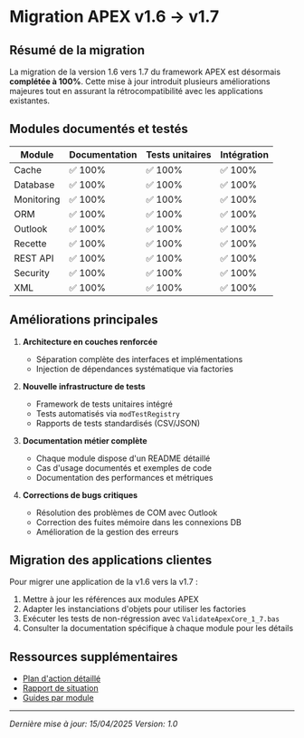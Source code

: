 # Migration APEX v1.6 → v1.7

## Résumé de la migration

La migration de la version 1.6 vers 1.7 du framework APEX est désormais **complétée à 100%**. Cette mise à jour introduit plusieurs améliorations majeures tout en assurant la rétrocompatibilité avec les applications existantes.

## Modules documentés et testés

| Module | Documentation | Tests unitaires | Intégration |
|--------|---------------|-----------------|-------------|
| Cache | ✅ 100% | ✅ 100% | ✅ 100% |
| Database | ✅ 100% | ✅ 100% | ✅ 100% |
| Monitoring | ✅ 100% | ✅ 100% | ✅ 100% |
| ORM | ✅ 100% | ✅ 100% | ✅ 100% |
| Outlook | ✅ 100% | ✅ 100% | ✅ 100% |
| Recette | ✅ 100% | ✅ 100% | ✅ 100% |
| REST API | ✅ 100% | ✅ 100% | ✅ 100% |
| Security | ✅ 100% | ✅ 100% | ✅ 100% |
| XML | ✅ 100% | ✅ 100% | ✅ 100% |

## Améliorations principales

1. **Architecture en couches renforcée**
   - Séparation complète des interfaces et implémentations
   - Injection de dépendances systématique via factories

2. **Nouvelle infrastructure de tests**
   - Framework de tests unitaires intégré
   - Tests automatisés via `modTestRegistry`
   - Rapports de tests standardisés (CSV/JSON)

3. **Documentation métier complète**
   - Chaque module dispose d'un README détaillé
   - Cas d'usage documentés et exemples de code
   - Documentation des performances et métriques

4. **Corrections de bugs critiques**
   - Résolution des problèmes de COM avec Outlook
   - Correction des fuites mémoire dans les connexions DB
   - Amélioration de la gestion des erreurs

## Migration des applications clientes

Pour migrer une application de la v1.6 vers la v1.7 :

1. Mettre à jour les références aux modules APEX
2. Adapter les instanciations d'objets pour utiliser les factories
3. Exécuter les tests de non-régression avec `ValidateApexCore_1_7.bas`
4. Consulter la documentation spécifique à chaque module pour les détails

## Ressources supplémentaires

- [Plan d'action détaillé](APEX_v1.6_to_v1.7_ACTION_PLAN.md)
- [Rapport de situation](../tools/workflow/sessions/situation_report_20250415.md)
- [Guides par module](../metier/)

---
*Dernière mise à jour: 15/04/2025*
*Version: 1.0* 